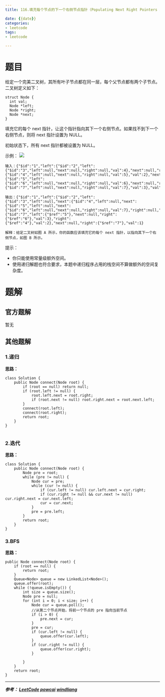```yaml
---
title: 116.填充每个节点的下一个右侧节点指针（Populating Next Right Pointers in Each Node）

date: {{date}}
categories:
- leetcode
tags:
- leetcode

---
```

# 题目
给定一个完美二叉树，其所有叶子节点都在同一层，每个父节点都有两个子节点。二叉树定义如下：
```
struct Node {
  int val;
  Node *left;
  Node *right;
  Node *next;
}
```
填充它的每个 next 指针，让这个指针指向其下一个右侧节点。如果找不到下一个右侧节点，则将 next 指针设置为 NULL。

初始状态下，所有 next 指针都被设置为 NULL。

示例：
![](https://assets.leetcode-cn.com/aliyun-lc-upload/uploads/2019/02/15/116_sample.png)

```
输入：{"$id":"1","left":{"$id":"2","left":{"$id":"3","left":null,"next":null,"right":null,"val":4},"next":null,"right":{"$id":"4","left":null,"next":null,"right":null,"val":5},"val":2},"next":null,"right":{"$id":"5","left":{"$id":"6","left":null,"next":null,"right":null,"val":6},"next":null,"right":{"$id":"7","left":null,"next":null,"right":null,"val":7},"val":3},"val":1}

输出：{"$id":"1","left":{"$id":"2","left":{"$id":"3","left":null,"next":{"$id":"4","left":null,"next":{"$id":"5","left":null,"next":{"$id":"6","left":null,"next":null,"right":null,"val":7},"right":null,"val":6},"right":null,"val":5},"right":null,"val":4},"next":{"$id":"7","left":{"$ref":"5"},"next":null,"right":{"$ref":"6"},"val":3},"right":{"$ref":"4"},"val":2},"next":null,"right":{"$ref":"7"},"val":1}

解释：给定二叉树如图 A 所示，你的函数应该填充它的每个 next 指针，以指向其下一个右侧节点，如图 B 所示。

```

提示：

- 你只能使用常量级额外空间。
- 使用递归解题也符合要求，本题中递归程序占用的栈空间不算做额外的空间复杂度。

# 题解

## 官方题解
暂无


## 其他题解
### 1.递归
**思路：**

```
class Solution {
    public Node connect(Node root) {
        if (root == null) return null;
        if (root.left != null) {
            root.left.next = root.right;
            if (root.next != null) root.right.next = root.next.left;
        }
        connect(root.left);
        connect(root.right);
        return root;
    }
}


```


### 2.迭代
**思路：**

```
class Solution {
    public Node connect(Node root) {
        Node pre = root;
        while (pre != null) {
            Node cur = pre;
            while (cur != null) {
                if (cur.left != null) cur.left.next = cur.right;
                if (cur.right != null && cur.next != null) cur.right.next = cur.next.left;
                cur = cur.next;
            }
            pre = pre.left;
        }
        return root;
    }
}

```

### 3.BFS
**思路：**
```
public Node connect(Node root) {
    if (root == null) {
        return root;
    }
    Queue<Node> queue = new LinkedList<Node>();
    queue.offer(root);
    while (!queue.isEmpty()) {
        int size = queue.size();
        Node pre = null;
        for (int i = 0; i < size; i++) {
            Node cur = queue.poll();
            //从第二个节点开始，将前一个节点的 pre 指向当前节点
            if (i > 0) {
                pre.next = cur;
            }
            pre = cur;
            if (cur.left != null) {
                queue.offer(cur.left);
            }
            if (cur.right != null) {
                queue.offer(cur.right);
            }

        }
    }
    return root;
}

```


---
***参考：
[LeetCode](https://leetcode-cn.com/problems/populating-next-right-pointers-in-each-node/submissions/)
[powcai](https://leetcode-cn.com/problems/populating-next-right-pointers-in-each-node/solution/di-gui-he-die-dai-by-powcai-4/)
[windliang](https://leetcode-cn.com/problems/populating-next-right-pointers-in-each-node/solution/xiang-xi-tong-su-de-si-lu-fen-xi-duo-jie-fa-by--27/)***
